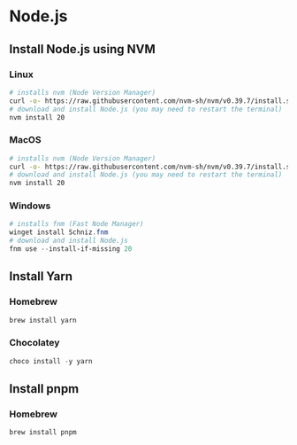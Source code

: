 # Node.js

## Install Node.js using NVM

### Linux

```bash
# installs nvm (Node Version Manager)
curl -o- https://raw.githubusercontent.com/nvm-sh/nvm/v0.39.7/install.sh | bash
# download and install Node.js (you may need to restart the terminal)
nvm install 20
```

### MacOS

```sh
# installs nvm (Node Version Manager)
curl -o- https://raw.githubusercontent.com/nvm-sh/nvm/v0.39.7/install.sh | bash
# download and install Node.js (you may need to restart the terminal)
nvm install 20
```

### Windows

```ps1
# installs fnm (Fast Node Manager)
winget install Schniz.fnm
# download and install Node.js
fnm use --install-if-missing 20
```

## Install Yarn

### Homebrew

```sh
brew install yarn
```

### Chocolatey

```ps1
choco install -y yarn
```

## Install pnpm

### Homebrew

```sh
brew install pnpm
```
